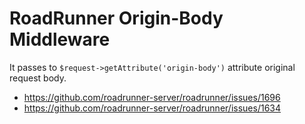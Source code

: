 # RoadRunner Origin-Body Middleware

It passes to `$request->getAttribute('origin-body')` attribute original request body.

- https://github.com/roadrunner-server/roadrunner/issues/1696
- https://github.com/roadrunner-server/roadrunner/issues/1634
